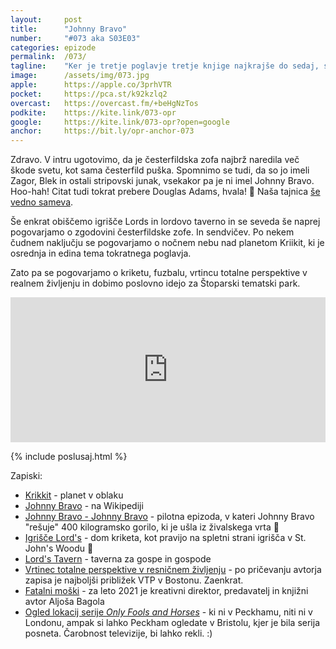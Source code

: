 ```yaml
---
layout: 	post
title:  	"Johnny Bravo"
number: 	"#073 aka S03E03"
categories:	epizode
permalink:	/073/
tagline: 	"Ker je tretje poglavje tretje knjige najkrajše do sedaj, se pogovarjamo o stripovski junakih, zofah, sendvičih in kriketu in Štoparskem tematskem parku. Citat tudi tokrat prebere Douglas Adams."
image:		/assets/img/073.jpg
apple:		https://apple.co/3prhVTR
pocket:		https://pca.st/k92kzlq2
overcast:	https://overcast.fm/+beHgNzTos
podkite:	https://kite.link/073-opr
google:		https://kite.link/073-opr?open=google
anchor:		https://bit.ly/opr-anchor-073
---
```


Zdravo. V intru ugotovimo, da je česterfildska zofa najbrž naredila več škode svetu, kot sama česterfild puška. Spomnimo se tudi, da so jo imeli Zagor, Blek in ostali stripovski junak, vsekakor pa je ni imel Johnny Bravo. Hoo-hah! Citat tudi tokrat prebere Douglas Adams, hvala! 🙏 Naša tajnica [še vedno sameva](https://hvalazavseribe.si/#-posnami-citat).

Še enkrat obiščemo igrišče Lords in lordovo taverno in se seveda še naprej pogovarjamo o zgodovini česterfildske zofe. In sendvičev. Po nekem čudnem naključju se pogovarjamo o nočnem nebu nad planetom Kriikit, ki je osrednja in edina tema tokratnega poglavja. 

Zato pa se pogovarjamo o kriketu, fuzbalu, vrtincu totalne perspektive v realnem življenju in dobimo poslovno idejo za Štoparski tematski park. 

<iframe src="https://open.spotify.com/embed/episode/61R6VPuV08mOpcffOieG61" width="100%" height="232" frameBorder="0" allowfullscreen="" allow="autoplay; clipboard-write; encrypted-media; fullscreen; picture-in-picture"></iframe> 

{% include poslusaj.html %}

Zapiski:
- [Krikkit](https://hitchhikers.fandom.com/wiki/Krikkit) - planet v oblaku
- [Johnny Bravo](https://en.wikipedia.org/wiki/Johnny_Bravo) - na Wikipediji
- [Johnny Bravo - Johnny Bravo](https://www.youtube.com/watch?v=fFn8cywmb-s) - pilotna epizoda, v kateri Johnny Bravo "rešuje" 400 kilogramsko gorilo, ki je ušla iz živalskega vrta 🦍
- [Igrišče Lord's](https://www.lords.org/) - dom kriketa, kot pravijo na spletni strani igrišča v St. John's Woodu 🏏
- [Lord's Tavern](https://www.tripadvisor.com/Restaurant_Review-g186338-d1389564-Reviews-Lord_s_Tavern-London_England.html) - taverna za gospe in gospode 
- [Vrtinec totalne perspektive v resničnem življenju](https://www.oddthingsiveseen.com/2013/04/a-real-life-total-perspective-vortex.html) - po pričevanju avtorja zapisa je najboljši približek VTP v Bostonu. Zaenkrat.
- [Fatalni moški](https://www.rtvslo.si/zabava-in-slog/popkultura/druzabno/fatalni-moski-leta-2021-je-aljosa-bagola/596407) - za leto 2021 je kreativni direktor, predavatelj in knjižni avtor Aljoša Bagola
- [Ogled lokacij serije _Only Fools and Horses_](https://visitbristol.co.uk/things-to-do/only-fools-and-horses-tour-p2329593) - ki ni v Peckhamu, niti ni v Londonu, ampak si lahko Peckham ogledate v Bristolu, kjer je bila serija posneta. Čarobnost televizije, bi lahko rekli. :) 